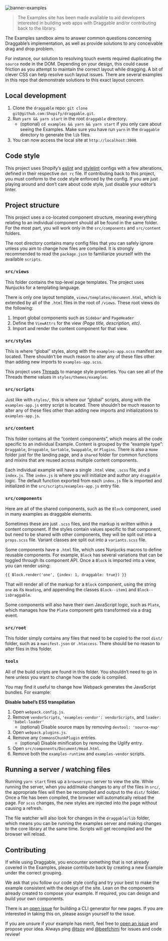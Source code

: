 ![banner-examples](https://user-images.githubusercontent.com/643944/34655498-c9701942-f3d8-11e7-9dd5-6d225e7c5f6f.png)

> The Examples site has been made available to aid developers interested in building web apps with Draggable and/or contributing back to the library.

The Examples sandbox aims to answer common questions concerning Draggable’s implementation, as well as provide solutions to any conceivable drag and drop problem.

For instance, our solution to resolving touch events required duplicating the `source` node in the DOM. Depending on your design, this could cause friction as you attempt to maintain the correct layout while dragging. A bit of clever CSS can help resolve such layout issues. There are several examples in this repo that demonstrate solutions to this exact layout concern.

## Local development

1. Clone the `draggable` repo: `git clone git@github.com:Shopify/draggable.git`.
2. Run `yarn && yarn start` in the root `draggable` directory.
    - (optional) `cd examples && yarn && yarn start` if you only care about seeing the Examples. Make sure you have run `yarn` in the `draggable` directory to generate the `lib` files.
3. You can now access the local site at `http://localhost:3000`.

## Code style

This project uses Shopify’s [eslint](https://github.com/Shopify/eslint-plugin-shopify) and [stylelint](https://github.com/Shopify/stylelint-config-shopify) configs with a few alterations, defined in their respective `dot rc` file. If contributing back to this project, you must conform to the code style enforced by the config. If you are just playing around and don’t care about code style, just disable your editor’s linter.

## Project structure

This project uses a co-located component structure, meaning everything relating to an individual component should all be found in the same folder. For the most part, you will work only in the `src/components` and `src/content` folders.

The root directory contains many config files that you can safely ignore unless you aim to change how files are compiled. It is strongly recommended to read the `package.json` to familiarize yourself with the available `scripts`.

### `src/views`

This folder contains the top-level page templates. The project uses Nunjucks for a templating language.

There is only one layout template, `views/templates/document.html`, which is extended by all of the `.html` files in the root of `/views`. These root views do the following:

1. Import global components such as `Sidebar` and `PageHeader`
2. Define the `ViewAttrs` for the view _(Page title, description, etc)_.
3. Import and render the content component for that view.

### `src/styles`

This is where “global” styles, along with the `examples-app.scss` manifest are located. There shouldn’t be much reason to alter any of these files other than adding new imports to `examples-app.scss`.

This project uses [Threads](https://github.com/beefchimi/threads) to manage style properties. You can see all of the Threads theme values in `styles/themes/examples`.

### `src/scripts`

Just like with `styles/`, this is where our “global” scripts, along with the `examples-app.js` entry script is located. There shouldn’t be much reason to alter any of these files other than adding new imports and initializations to `examples-app.js`.

### `src/content`

This folder contains all the “content components”, which means all the code specific to an individual Example. Content is grouped by the “example type”: `Draggable`, `Droppable`, `Sortable`, `Swappable`, or `Plugins`. There is also a `Home` folder just for the landing page, and a `shared` folder for common functions and mixins that are reused across multiple content components.

Each individual example will have a single `.html` view, `.scss` file, and a `index.js`. The `index.js` is where you will initialize and author any `draggable` logic. The default function exported from each `index.js` file is imported and initialized in the `src/scripts/examples-app.js` entry file.

### `src/components`

Here are all of the shared components, such as the `Block` component, used in many examples as draggable elements.

Sometimes these are just `.scss` files, and the markup is written within a content component. If the styles contain values specific to that component, but need to be shared with other components, they will be split out into a `props.scss` file. Variant classes are split out into a `variants.scss` file.

Some components have a `.html` file, which uses Nunjucks macros to define reusable components. For example, `Block` has several variations that can be toggled through its component API. Once a `Block` is imported into a view, you can render using:

`{{ Block.render('one', {index: 1, draggable: true}) }}`

That will render all of the markup for a `Block` component, using the string `one` as its `Heading`, and appending the classes `Block--item1` and `Block--isDraggable`.

Some components will also have their own JavaScript logic, such as `Plate`, which manages how the `Plate` component gets transformed via a drag event.

### `src/root`

This folder simply contains any files that need to be copied to the root `dist/` folder, such as a `manifest.json` or `.htaccess`. There should be no reason to alter files in this folder.

### `tools`

All of the build scripts are found in this folder. You shouldn’t need to go in here unless you want to change how the code is compiled.

You may find it useful to change how Webpack generates the JavaScript bundles. For example:

**Disable babel’s ES5 transpilation**
1. Open `webpack.config.js`.
2. Remove `vendorScripts`, `'examples-vendor': vendorScripts`, and `loader: 'babel-loader'`
    - (optional) Disable source maps by removing `devtool: 'source-map'`
3. Open `webpack.plugins.js`.
4. Remove any `CommonsChunkPlugin` entries.
    - (optional) Disable minification by removing the Uglify entry.
5. Open `src/components/Document/Head.html`.
6. Remove both the `examples-runtime` and `examples-vendor` scripts.

## Running a server / watching files

Running `yarn start` fires up a `browsersync` server to view the site. While running the server, when you add/make changes to any of the files in `src/`, the appropriate files will then be recompiled and output to the `dist/` folder. Once a file has been compiled, the browser will automatically reload the page. For `scss` changes, the new styles are injected into the page without causing a refresh.

The file watcher will also look for changes in the `draggable/lib` folder, which means you can be running the examples server and making changes to the core library at the same time. Scripts will get recompiled and the browser will reload.

## Contributing

If while using Draggable, you encounter something that is not already covered in the Examples, please contribute back by creating a new Example under the correct grouping.

We ask that you follow our code style config and try your best to make the example consistent with the design of the site. Lean on the components already created to compose your example. If required, you can design and build your own components.

There is an [open issue](https://github.com/Shopify/draggable/issues/110) for building a CLI generator for new pages. If you are interested in taking this on, please assign yourself to the issue.

If you are unsure if your example has merit, feel free to [open an issue](https://github.com/Shopify/draggable/issues) and propose your idea. Always ping [@tsov](https://github.com/tsov) and [@beefchimi](https://github.com/beefchimi) for issues and code review!
